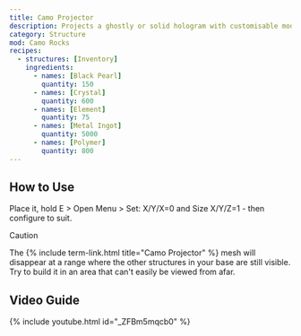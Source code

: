 ```yaml
---
title: Camo Projector
description: Projects a ghostly or solid hologram with customisable model and texture.
category: Structure
mod: Camo Rocks
recipes:
  - structures: [Inventory]
    ingredients:
      - names: [Black Pearl]
        quantity: 150
      - names: [Crystal]
        quantity: 600
      - names: [Element]
        quantity: 75
      - names: [Metal Ingot]
        quantity: 5000
      - names: [Polymer]
        quantity: 800
---
```


## How to Use

Place it, hold E > Open Menu > Set: X/Y/X=0 and Size X/Y/Z=1 - then configure to suit.

<div class="markdown-alert markdown-alert-caution">
<p class="markdown-alert-title">Caution</p>
<p>The {% include term-link.html title="Camo Projector" %} mesh will disappear at a range where the other structures in your base are still visible. Try to build it in an area that can't easily be viewed from afar.</p>
</div>

## Video Guide

{% include youtube.html id="_ZFBm5mqcb0" %}
